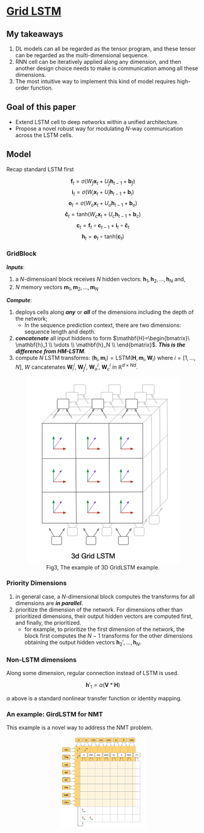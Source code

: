 # [Grid LSTM](https://arxiv.org/abs/1507.01526)

## My takeaways

1. DL models can all be regarded as the tensor program, and these tensor can be regarded as the multi-dimensional sequence.
1. RNN cell can be iteratively applied along any dimension, and then another design choice needs to make is communication among all these dimensions.
1. The most intuitive way to implement this kind of model requires high-order function.


## Goal of this paper

- Extend LSTM cell to deep networks within a unified architecture.
- Propose a novel robust way for modulating $N$-way communication across the LSTM cells.

## Model

Recap standard LSTM first

$$\mathbf{f}_t = \sigma (W_f\mathbf{x}_t + U_f\mathbf{h}_{t-1} + \mathbf{b}_f) \tag{1}$$
$$\mathbf{i}_t = \sigma (W_i\mathbf{x}_t + U_i\mathbf{h}_{t-1} + \mathbf{b}_i) \tag{2}$$
$$\mathbf{o}_t = \sigma (W_o\mathbf{x}_t + U_o\mathbf{h}_{t-1} + \mathbf{b}_o) \tag{3}$$
$$\mathbf{\hat{c}}_t = \text{tanh}(W_c\mathbf{x}_t + U_c\mathbf{h}_{t-1} + \mathbf{b}_c) \tag{4}$$
$$\mathbf{c}_t = \mathbf{f}_t \circ \mathbf{c}_{t-1} + \mathbf{i}_t \circ \mathbf{\tilde{c}}_t \tag{5}$$
$$\mathbf{h}_t = \mathbf{o}_t \circ \text{tanh}(\mathbf{c}_t) \tag{6}$$

### GridBlock

_**Inputs**_:

1. a $N$-dimensioanl block receives $N$ hidden vectors: $\mathbf{h}_1, \mathbf{h}_2, ..., \mathbf{h}_N$ and,
1. $N$ memory vectors $\mathbf{m}_1, \mathbf{m}_2, ..., \mathbf{m}_N$

_**Compute**_:

1. deploys cells along _**any**_ or _**all**_ of the dimensions including the depth of the network;
    - In the sequence prediction context, there are two dimensions: sequence length and depth.
1. _**concatenate**_ all input hiddens to form $\mathbf{H}=\begin{bmatrix}\
\mathbf{h}_1 \\
\vdots \\
\mathbf{h}_N \\
\end{bmatrix}$. _**This is the difference from HM-LSTM**_.
1. compute $N$ LSTM transforms: $(\mathbf{h}_i, \mathbf{m}_i) = \text{LSTM}(\mathbf{H}, \mathbf{m}_i, \mathbf{W}_i)$ where $i = [1, ..., N]$, $W$ cancatenates $\mathbf{W}_i^i$, $\mathbf{W}_f^i$, $\mathbf{W}_o^i$, $\mathbf{W}_c^i$ in $\mathbb{R}^{d \times Nd}$.

<p align="center">
<img src="../images/3D-GridLSTM.png"><br>Fig3, The example of 3D GridLSTM example.
</p>

### Priority Dimensions

1. in general case, a $N$-dimensional block computes the transforms for all dimensions are _**in parallel.**_
1. prioritize the dimension of the network. For dimensions other than prioritized dimensions, their output hidden vectors are computed first, and finally, the prioritized.
    - for example, to prioritize the first dimension of the network, the block first computes the $N$ − 1 transforms for the other dimensions obtaining the output hidden vectors $\mathbf{h}_2', ..., \mathbf{h}_N$.

### Non-LSTM dimensions

Along some dimension, regular connection instead of LSTM is used.

$$\mathbf{h}'_1 = \alpha(\mathbf{V} * \mathbf{H})$$

$\alpha$ above is a standard nonlinear transfer function or identity mapping.

### An example: GirdLSTM for NMT

This example is a novel way to address the NMT problem.

<p align="center">
<img src="../images/GridLSTM-NMT.png" width=45%>
</p>
